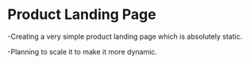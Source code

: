 # Product Landing Page

-Creating a very simple product landing page which is absolutely static.

-Planning to scale it to make it more dynamic. 

